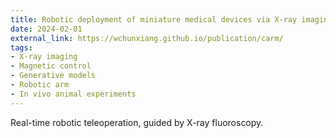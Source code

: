 ```yaml
---
title: Robotic deployment of miniature medical devices via X-ray imaging
date: 2024-02-01
external_link: https://wchunxiang.github.io/publication/carm/
tags:
- X-ray imaging
- Magnetic control
- Generative models
- Robotic arm
- In vivo animal experiments
---
```


Real-time robotic teleoperation, guided by X-ray fluoroscopy.

<!--more-->
